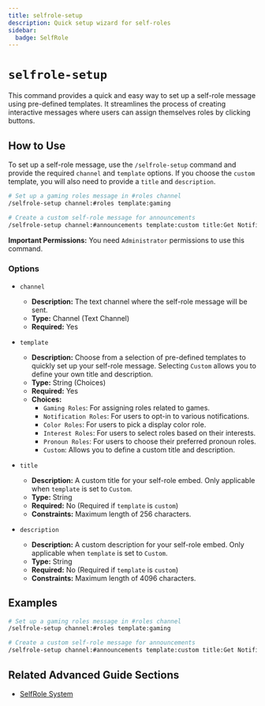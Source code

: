 ```yaml
---
title: selfrole-setup
description: Quick setup wizard for self-roles
sidebar:
  badge: SelfRole
---
```


# `selfrole-setup`

This command provides a quick and easy way to set up a self-role message using pre-defined templates. It streamlines the process of creating interactive messages where users can assign themselves roles by clicking buttons.

## How to Use

To set up a self-role message, use the `/selfrole-setup` command and provide the required `channel` and `template` options. If you choose the `custom` template, you will also need to provide a `title` and `description`.

```sh
# Set up a gaming roles message in #roles channel
/selfrole-setup channel:#roles template:gaming

# Create a custom self-role message for announcements
/selfrole-setup channel:#announcements template:custom title:Get Notified! description:Click a button to get roles for server updates.
```

**Important Permissions:** You need `Administrator` permissions to use this command.

### Options

*   `channel`
    *   **Description:** The text channel where the self-role message will be sent.
    *   **Type:** Channel (Text Channel)
    *   **Required:** Yes

*   `template`
    *   **Description:** Choose from a selection of pre-defined templates to quickly set up your self-role message. Selecting `Custom` allows you to define your own title and description.
    *   **Type:** String (Choices)
    *   **Required:** Yes
    *   **Choices:**
        *   `Gaming Roles`: For assigning roles related to games.
        *   `Notification Roles`: For users to opt-in to various notifications.
        *   `Color Roles`: For users to pick a display color role.
        *   `Interest Roles`: For users to select roles based on their interests.
        *   `Pronoun Roles`: For users to choose their preferred pronoun roles.
        *   `Custom`: Allows you to define a custom title and description.

*   `title`
    *   **Description:** A custom title for your self-role embed. Only applicable when `template` is set to `Custom`.
    *   **Type:** String
    *   **Required:** No (Required if `template` is `custom`)
    *   **Constraints:** Maximum length of 256 characters.

*   `description`
    *   **Description:** A custom description for your self-role embed. Only applicable when `template` is set to `Custom`.
    *   **Type:** String
    *   **Required:** No (Required if `template` is `custom`)
    *   **Constraints:** Maximum length of 4096 characters.

## Examples

```sh
# Set up a gaming roles message in #roles channel
/selfrole-setup channel:#roles template:gaming

# Create a custom self-role message for announcements
/selfrole-setup channel:#announcements template:custom title:Get Notified! description:Click a button to get roles for server updates.
```

## Related Advanced Guide Sections

*   [SelfRole System](/advanced-guide/server-management/selfrole_documentation)